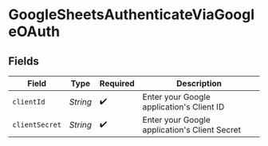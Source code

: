 # GoogleSheetsAuthenticateViaGoogleOAuth


## Fields

| Field                                         | Type                                          | Required                                      | Description                                   |
| --------------------------------------------- | --------------------------------------------- | --------------------------------------------- | --------------------------------------------- |
| `clientId`                                    | *String*                                      | :heavy_check_mark:                            | Enter your Google application's Client ID     |
| `clientSecret`                                | *String*                                      | :heavy_check_mark:                            | Enter your Google application's Client Secret |